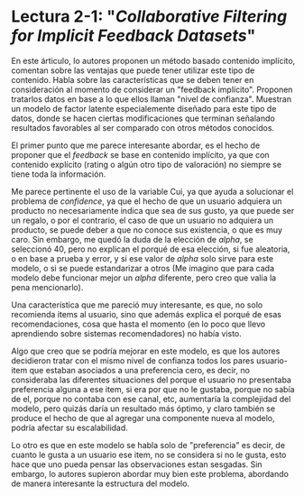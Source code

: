 # Lectura 2-1: "*Collaborative Filtering for Implicit Feedback Datasets*"

En este árticulo, lo autores proponen un método basado contenido implícito, comentan sobre las ventajas que puede tener utilizar este tipo de contenido. Habla sobre las características que se deben tener en consideración al momento de considerar un "feedback implícito". Proponen tratarlos datos en base a lo que ellos llaman "nivel de confianza". Muestran un modelo de factor latente especialemente diseñado para este tipo de datos, donde se hacen ciertas modificaciones que terminan señalando resultados favorables al ser comparado con otros métodos conocidos.

El primer punto que me parece interesante abordar, es el hecho de proponer que el *feedback* se base en contenido implícito, ya que con contenido explícito (rating o algún otro tipo de valoración) no siempre se tiene toda la información.

Me parece pertinente el uso de la variable Cui, ya que ayuda a solucionar el problema de *confidence*, ya que el hecho de que un usuario adquiera un producto no necesariamente indica que sea de sus gusto, ya que puede ser un regalo, o por el contrario, el caso de que un usuario no adquiera un producto, se puede deber a que no conoce sus existencia, o que es muy caro. Sin embargo, me quedó la duda de la elección de *alpha*, se seleccionó 40, pero no explican el porqué de esa elección, si fue aleatoria, o en base a prueba y error, y si ese valor de *alpha* solo sirve para este modelo, o si se puede estandarizar a otros (Me imagino que para cada modelo debe funcionar mejor un *alpha* diferente, pero creo que valia la pena mencionarlo).

Una característica que me pareció muy interesante, es que, no solo recomienda items al usuario, sino que además explica el porqué de esas recomendaciones, cosa que hasta el momento (en lo poco que llevo aprendiendo sobre sistemas recomendadores) no había visto.

Algo que creo que se podría mejorar en este modelo, es que los autores decidieron tratar con el mismo nivel de confianza todos los pares usuario-item que estaban asociados a una preferencia cero, es decir, no consideraba las diferentes situaciones del porque el usuario no presentaba preferencia alguna a ese item, si era por que no le gustaba, porque no sabía de el, porque no contaba con ese canal, etc, aumentaría la complejidad del modelo, pero quizás daría un resultado más óptimo, y claro también se produce el hecho de que al agregar una componente nueva al modelo, podría afectar su escalabilidad.

Lo otro es que en este modelo se habla solo de "preferencia" es decir, de cuanto le gusta a un usuario ese item, no se considera si no le gusta, esto hace que uno pueda pensar las observaciones estan sesgadas. Sin embargo, lo autores supieron abordar muy bien este problema, abordando de manera interesante la estructura del modelo.

